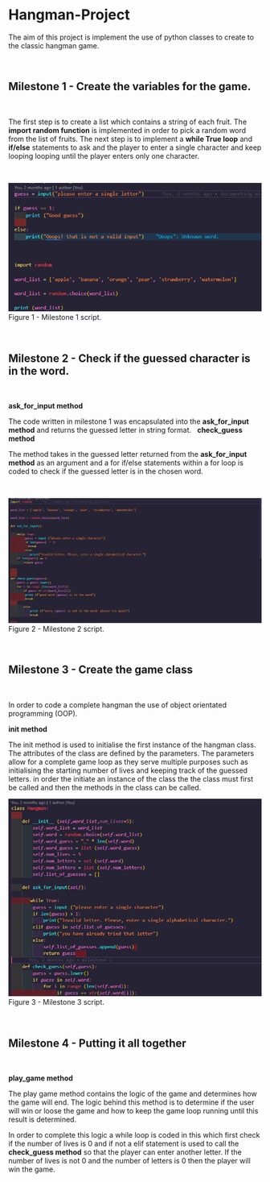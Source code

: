 # Hangman-Project


The aim of this project is implement the use of python classes to create to the classic hangman game. 

&nbsp;

## Milestone 1 - Create the variables for the game. 
&nbsp;


The first step is to create a list which contains a string of each fruit. The __import random function__ is implemented in order to pick a random word from the list of fruits.  The next step is to implement a __while True loop__ and __if/else__ statements to ask and the player to enter a single character and keep looping looping until the player enters only one character.

&nbsp;

![Alt text](Project_Images/Milstone%201.PNG)
Figure 1 - Milestone 1 script.

&nbsp;
## Milestone 2 - Check if the guessed character is in the word.
&nbsp;

__ask_for_input method__
&nbsp;

The code written in milestone 1 was encapsulated into the __ask_for_input method__ and returns the guessed letter in string format.
&nbsp;
__check_guess method__

The method takes in the guessed letter returned from the __ask_for_input method__ as an argument and a for if/else statements within a for loop is coded to check if the guessed letter is in the chosen word.
&nbsp;

&nbsp;


![Alt text](Project_Images/Milstone%202.PNG)
Figure 2 - Milestone 2 script.

&nbsp;



## Milestone 3 - Create the game class

&nbsp;

In order to code a complete hangman the use of object orientated programming (OOP).
&nbsp;

__init method__

The init method is used to initialise the first instance of the hangman class. The attributes of the class are defined by the parameters. The parameters allow for a complete game loop as they serve multiple purposes such as initialising the starting number of lives and keeping track of the guessed letters. in order the initiate an instance of the class the the class must first be called and then the methods in the class can be called. 

![Alt text](Project_Images/Milstone%203.PNG)
Figure 3 - Milestone 3 script.



&nbsp;


## Milestone 4 - Putting it all together
&nbsp;

__play_game method__

The play game method contains the logic of the game and determines how the game will end.
The logic behind this method is to determine if the user will win or loose the game and how to keep the game loop running until this result is determined.

In order to complete this logic a while loop is coded in this which first check if the number of lives is 0 and if not a elif statement is used to call the __check_guess method__ so that the player can enter another letter. If the number of lives is not 0 and the number of letters is 0 then the player will win the game.